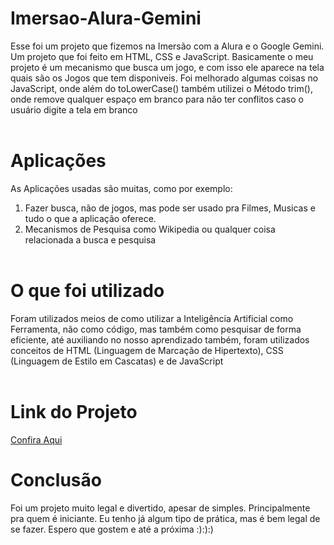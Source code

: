 # Imersao-Alura-Gemini

Esse foi um projeto que fizemos na Imersão com a Alura e o Google Gemini. Um projeto que foi feito em HTML, CSS e JavaScript. Basicamente o meu projeto é um mecanismo que busca um jogo, e com isso ele aparece na tela quais são os Jogos que tem disponiveis. Foi melhorado algumas coisas no JavaScript, onde além do toLowerCase() também utilizei o Método trim(), onde remove qualquer espaço em branco para não ter conflitos caso o usuário digite a tela em branco<br></br>

# Aplicações

As Aplicações usadas são muitas, como por exemplo:

1. Fazer busca, não de jogos, mas pode ser usado pra Filmes, Musicas e tudo o que a aplicação oferece.
2. Mecanismos de Pesquisa como Wikipedia ou qualquer coisa relacionada a busca e pesquisa<br></br>

# O que foi utilizado

Foram utilizados meios de como utilizar a Inteligência Artificial como Ferramenta, não como código, mas também como pesquisar de forma eficiente, até auxiliando no nosso aprendizado também, foram utilizados conceitos de HTML (Linguagem de Marcação de Hipertexto), CSS (Linguagem de Estilo em Cascatas) e de JavaScript<br></br>

# Link do Projeto

[Confira Aqui](https://imersao-alura-gemini-plum.vercel.app/)

# Conclusão

Foi um projeto muito legal e divertido, apesar de simples. Principalmente pra quem é iniciante. Eu tenho já algum tipo de prática, mas é bem legal de se fazer. Espero que gostem e até a próxima :):):)
